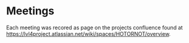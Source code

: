 # Meetings
Each meeting was recored as page on the projects confluence found at https://lvl4project.atlassian.net/wiki/spaces/HOTORNOT/overview.